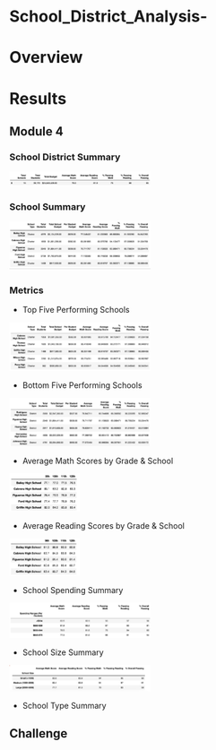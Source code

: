 # School_District_Analysis-
# Overview

# Results
## Module 4
### School District Summary

<img src="/Resources/m4_img1.png" width="50%" height="50%">

### School Summary

<img src="/Resources/m4_img2.png" width="50%" height="50%">

### Metrics
- Top Five Performing Schools
<img src="/Resources/m4_img3.png" width="50%" height="50%">

- Bottom Five Performing Schools
<img src="/Resources/m4_img4.png" width="50%" height="50%">

- Average Math Scores by Grade & School
<img src="/Resources/m4_img5.png" width="25%" height="25%">

- Average Reading Scores by Grade & School
<img src="/Resources/m4_img6.png" width="25%" height="25%">

- School Spending Summary
<img src="/Resources/m4_img7.png" width="50%" height="50%">

- School Size Summary
<img src="/Resources/m4_img8.png" width="50%" height="50%">

- School Type Summary



## Challenge
